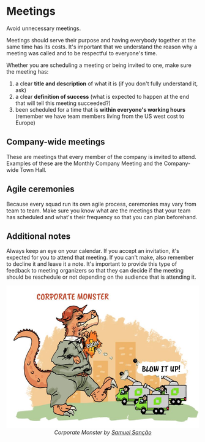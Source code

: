 # Meetings

Avoid unnecessary meetings.

Meetings should serve their purpose and having everybody together at the same time has its costs. It's important that we understand the reason why a meeting was called and to be respectful to everyone's time.

Whether you are scheduling a meeting or being invited to one, make sure the meeting has:

1. a clear **title and description** of what it is (if you don't fully understand it, ask)
2. a clear **definition of success** (what is expected to happen at the end that will tell this meeting succeeded?)
3. been scheduled for a time that is **within everyone's working hours** (remember we have team members living from the US west cost to Europe)

## Company-wide meetings

These are meetings that every member of the company is invited to attend. Examples of these are the Monthly Company Meeting and the Company-wide Town Hall.

## Agile ceremonies

Because every squad run its own agile process, ceremonies may vary from team to team. Make sure you know what are the meetings that your team has scheduled and what's their frequency so that you can plan beforehand.

## Additional notes

Always keep an eye on your calendar. If you accept an invitation, it's expected for you to attend that meeting. If you can't make, also remember to decline it and leave it a note. It's important to provide this type of feedback to meeting organizers so that they can decide if the meeting should be reschedule or not depending on the audience that is attending it.


<div align="center">
  <img alt="Corporate Monster" src="./corporate-monster.jpeg" />
  <i>Corporate Monster by <a href="https://github.com/samuelsancao">Samuel Sanção</a></i>
</div>
